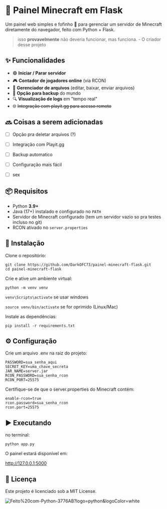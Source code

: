 # 🌸 Painel Minecraft em Flask

Um painel web simples e fofinho 💖 para gerenciar um servidor de Minecraft diretamente do navegador, feito com Python + Flask.

> isso **provavelmente** não deveria funcionar, mas funciona. - O criador desse projeto

## ✨ Funcionalidades
- 🟢 **Iniciar / Parar servidor**
- 🎮 **Contador de jogadores online** (via RCON)
- 📁 **Gerenciador de arquivos** (editar, baixar, enviar arquivos)
- 💾 **Opção para backup** do mundo
- 🔍 **Visualização de logs** em "tempo real"
- 🌐 ~~Integração com playit.gg para acesso remoto~~

## 🔜 Coisas a serem adicionadas
- [ ] Opção pra deletar arquivos (?)
- [ ] Integração com Playit.gg
- [ ] Backup automatico
- [ ] Configuração mais fácil
- [ ] sex


## 📦 Requisitos
- Python **3.9+**
- Java (17+) instalado e configurado no `PATH`
- Servidor de Minecraft configurado (tem um servidor vazio so pra testes incluso no git)
- RCON ativado no `server.properties`

## 🚀 Instalação
Clone o repositório:
```
git clone https://github.com/DarkOFC73/painel-minecraft-flask.git
cd painel-minecraft-flask
```
Crie e ative um ambiente virtual:

``python -m venv venv``

``venv\Scripts\activate`` se usar windows

``source venv/bin/activate`` se for oprimido (Linux/Mac)

Instale as dependências:

``pip install -r requirements.txt``

## ⚙️ Configuração

Crie um arquivo .env na raiz do projeto:
```
PASSWORD=sua_senha_aqui
SECRET_KEY=uma_chave_secreta
JAR_NAME=server.jar
RCON_PASSWORD=sua_senha_rcon
RCON_PORT=25575
```


Certifique-se de que o server.properties do Minecraft contém:
```
enable-rcon=true
rcon.password=sua_senha_rcon
rcon.port=25575
```
## ▶️ Executando
no terminal:

``python app.py``

O painel estará disponível em:

http://127.0.0.1:5000


## 📝 Licença

Este projeto é licenciado sob a MIT License.

![Feito%20com-Python-3776AB?logo=python&logoColor=white](https://img.shields.io/badge/Feito%20com-Python-3776AB?logo=python&logoColor=white)
